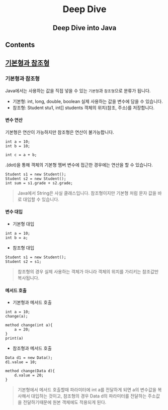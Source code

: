 <div align="center">

# Deep Dive  
Deep Dive into Java
--- 
</div>

## Contents
[기본형과 참조형](기본형과-참조형)
--- 

### 기본형과 참조형
Java에서는 사용하는 값을 직접 넣을 수 있는 ```기본형```과 ```참조형```으로 분류가 됩니다.
- 기본형: int, long, double, boolean
실제 사용하는 값을 변수에 담을 수 있습니다.
- 참조형: Student stu1, int[] students
객체의 위치(참조, 주소)를 저장합니다. 

#### 변수 연산
 기본형은 연산이 가능하지만 참조형은 연산이 불가능합니다.
 ```
 int a = 10;
 int b = 10;

int c = a + b;
 ```
.(dot)을 통해 객체의 기본형 멤버 변수에 접근한 경우에는 연산을 할 수 있습니다.
```
Student s1 = new Student();
Student s2 = new Student();
int sum = s1.grade + s2.grade;
```

> Java에서 String은 사실 클래스입니다. 참조형이지만 기본형 처럼 문자 값을 바로 대입할 수 있습니다. 

#### 변수 대입
- 기본형 대입
```
int a = 10;
int b = a;
```
- 참조형 대입
```
Student s1 = new Student();
Student s2 = s1;
```
> 참조형의 경우 실제 사용하는 객체가 아니라 객체의 위치를 가리키는 참조값만 복사됩니다. 

#### 메서드 호출  
- 기본형과 메서드 호출
```
int a = 10;
change(a);

method change(int a){
    a = 20;
}
print(a) 
```
- 참조형과 메서드 호출 

```
Data d1 = new Data();
d1.value = 10;

method change(Data d){
    d.value = 20;
}
```

> 기본형에서 메서드 호출할때 파라미터에 int a를 전달하게 되면 a의 변수값을 복사해서 대입하는 것이고, 참조형의 경우 Data d의 파라미터를 전달하는 주소값을 전달하기때문에 원본 객체에도 적용되게 된다.